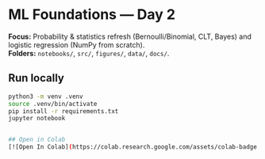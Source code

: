 # ML Foundations — Day 2

**Focus:** Probability & statistics refresh (Bernoulli/Binomial, CLT, Bayes) and logistic regression (NumPy from scratch).  
**Folders:** `notebooks/`, `src/`, `figures/`, `data/`, `docs/`.

## Run locally
```bash
python3 -m venv .venv
source .venv/bin/activate
pip install -r requirements.txt
jupyter notebook


## Open in Colab
[![Open In Colab](https://colab.research.google.com/assets/colab-badge.svg)](https://colab.research.google.com/github/florasteve/ml-foundations-day2/blob/main/notebooks/03_logreg_numpy.ipynb)
